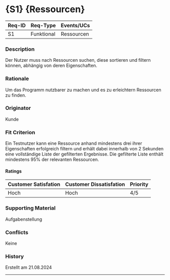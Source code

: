 # {S1} {Ressourcen}

| Req-ID | Req-Type | Events/UCs |
|--------|----------|------------|
| S1     |Funktional|Ressourcen  |

### Description
Der Nutzer muss nach Ressourcen suchen, diese sortieren und filtern können, abhängig von deren Eigenschaften.

### Rationale
Um das Programm nutzbarer zu machen und es zu erleichtern Ressourcen zu finden.

### Originator
Kunde

### Fit Criterion
Ein Testnutzer kann eine Ressource anhand mindestens drei ihrer Eigenschaften erfolgreich filtern und erhält dabei innerhalb von 2 Sekunden eine vollständige Liste der gefilterten Ergebnisse. Die gefilterte Liste enthält mindestens 95% der relevanten Ressourcen.

#### Ratings
| Customer Satisfation | Customer Dissatisfation | Priority |
|----------------------|-------------------------|----------|
| Hoch                 | Hoch                    | 4/5      |

### Supporting Material
Aufgabenstellung

### Conflicts
Keine

### History
Erstellt am 21.08.2024

---